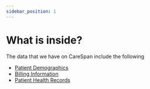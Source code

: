 ```yaml
---
sidebar_position: 1
---
```


# What is inside?

The data that we have on CareSpan include the following

* [Patient Demographics](./patient-demographics)
* [Billing Information](./patient-billing)
* [Patient Health Records](./patient-health-records)